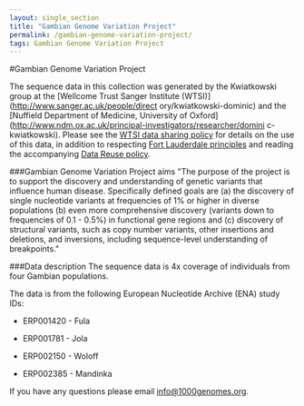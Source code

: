 ```yaml
---
layout: single_section
title: "Gambian Genome Variation Project"
permalink: /gambian-genome-variation-project/
tags: Gambian Genome Variation Project
---
```

#Gambian Genome Variation Project

The sequence data in this collection was generated by the Kwiatkowski group at the [Wellcome Trust Sanger Institute (WTSI)](http://www.sanger.ac.uk/people/direct
ory/kwiatkowski-dominic) and the [Nuffield Department of Medicine, University of Oxford](http://www.ndm.ox.ac.uk/principal-investigators/researcher/domini
c-kwiatkowski). Please see the [WTSI data sharing policy](http://www.sanger.ac.uk/about/who-we-are/policies/open-access-science) for details on the use of
 this data, in addition to respecting [Fort Lauderdale principles](https://www.genome.gov/pages/research/wellcomereport0303.pdf) and reading the accompanying [Data Reuse policy](/data_collections/gambian-genome-variation-project/README_gambian_genome_variation_project_datareuse_statement/).

###Gambian Genome Variation Project aims
"The purpose of the project is to support the discovery and understanding of genetic variants that influence human disease. Specifically defined goals are (a) the discovery of single nucleotide variants at frequencies of 1% or higher in diverse populations (b) even more comprehensive discovery (variants down to frequencies of 0.1 - 0.5%) in functional gene regions and (c) discovery of structural variants, such as copy number variants, other insertions and deletions, and inversions, including sequence-level understanding of breakpoints."

###Data description
The sequence data is 4x coverage of individuals from four Gambian populations.

The data is from the following European Nucleotide Archive (ENA) study IDs:

* ERP001420 - Fula

* ERP001781 - Jola

* ERP002150 - Woloff

* ERP002385 - Mandinka

If you have any questions please email [info@1000genomes.org](mailto:info@1000genomes.org).
